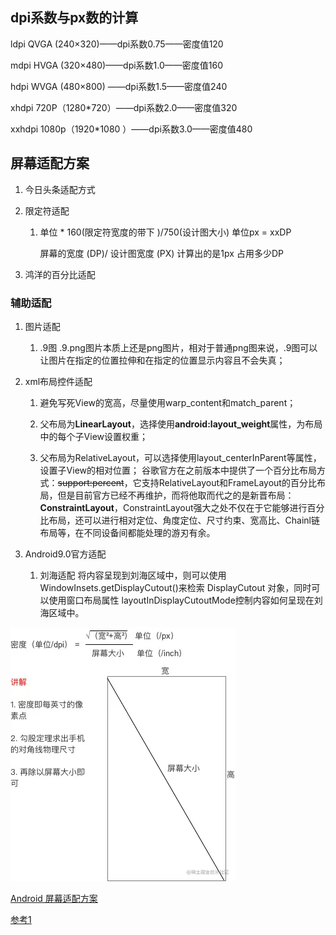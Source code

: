 

## dpi系数与px数的计算

ldpi QVGA (240×320)——dpi系数0.75——密度值120

mdpi HVGA (320×480)——dpi系数1.0——密度值160

hdpi WVGA (480×800) ——dpi系数1.5——密度值240

xhdpi 720P（1280*720）——dpi系数2.0——密度值320

xxhdpi 1080p（1920*1080 ）——dpi系数3.0——密度值480


## 屏幕适配方案

1. 今日头条适配方式

2. 限定符适配

   1. 单位 *  160(限定符宽度的带下 )/750(设计图大小)    单位px =  xxDP

      屏幕的宽度 (DP)/  设计图宽度 (PX)  计算出的是1px 占用多少DP

3. 鸿洋的百分比适配

### 辅助适配

1. 图片适配
   1. .9图
      .9.png图片本质上还是png图片，相对于普通png图来说，.9图可以让图片在指定的位置拉伸和在指定的位置显示内容且不会失真；

1. xml布局控件适配

   1. 避免写死View的宽高，尽量使用warp_content和match_parent；

   2. 父布局为**LinearLayout**，选择使用**android:layout_weight**属性，为布局中的每个子View设置权重；

   3. 父布局为RelativeLayout，可以选择使用layout_centerInParent等属性，设置子View的相对位置；
				谷歌官方在之前版本中提供了一个百分比布局方式：~~support:percent~~，它支持RelativeLayout和FrameLayout的百分比布局，但是目前官方已经不再维护，而将他取而代之的是新晋布局：**ConstraintLayout**，ConstraintLayout强大之处不仅在于它能够进行百分比布局，还可以进行相对定位、角度定位、尺寸约束、宽高比、Chainl链布局等，在不同设备间都能处理的游刃有余。

2. Android9.0官方适配
	1. 刘海适配
			将内容呈现到刘海区域中，则可以使用 WindowInsets.getDisplayCutout()来检索 DisplayCutout 对象，同时可以使用窗口布局属性 layoutInDisplayCutoutMode控制内容如何呈现在刘海区域中。

![](1.webp)

[Android 屏幕适配方案](屏幕适配.md)

[参考1](https://juejin.cn/post/7117630529595244558#heading-9) 

